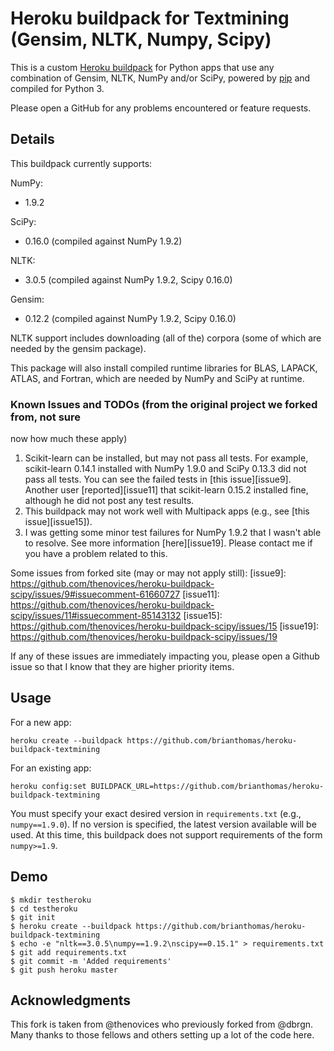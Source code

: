 Heroku buildpack for Textmining (Gensim, NLTK, Numpy, Scipy)
====================================================

This is a custom [Heroku buildpack](http://devcenter.heroku.com/articles/buildpacks)
for Python apps that use any combination of Gensim, NLTK, NumPy and/or SciPy, 
powered by [pip](http://www.pip-installer.org/) and compiled for Python 3.

Please open a GitHub for any problems encountered or feature requests.

Details
-------

This buildpack currently supports:

NumPy:
  * 1.9.2  

SciPy:
  * 0.16.0 (compiled against NumPy 1.9.2)

NLTK:
  * 3.0.5 (compiled against NumPy 1.9.2, Scipy 0.16.0)

Gensim:
  * 0.12.2 (compiled against NumPy 1.9.2, Scipy 0.16.0)

NLTK support includes downloading (all of the) corpora (some of which 
are needed by the gensim package).

This package will also install compiled runtime libraries for BLAS, LAPACK,
ATLAS, and Fortran, which are needed by NumPy and SciPy at runtime.

### Known Issues and TODOs (from the original project we forked from, not sure
now how much these apply) 

  1. Scikit-learn can be installed, but may not pass all tests. For example,
     scikit-learn 0.14.1 installed with NumPy 1.9.0 and SciPy 0.13.3 did not
     pass all tests. You can see the failed tests in [this issue][issue9].
     Another user [reported][issue11] that scikit-learn 0.15.2 installed fine, although
     he did not post any test results.
  2. This buildpack may not work well with Multipack apps (e.g., see [this
     issue][issue15]).
  3. I was getting some minor test failures for NumPy 1.9.2 that I wasn't able
     to resolve. See more information [here][issue19]. Please contact me if
     you have a problem related to this.

Some issues from forked site (may or may not apply still):
[issue9]: https://github.com/thenovices/heroku-buildpack-scipy/issues/9#issuecomment-61660727
[issue11]: https://github.com/thenovices/heroku-buildpack-scipy/issues/11#issuecomment-85143132
[issue15]: https://github.com/thenovices/heroku-buildpack-scipy/issues/15
[issue19]: https://github.com/thenovices/heroku-buildpack-scipy/issues/19

If any of these issues are immediately impacting you, please open a Github
issue so that I know that they are higher priority items.

Usage
-----
For a new app:

    heroku create --buildpack https://github.com/brianthomas/heroku-buildpack-textmining

For an existing app:

    heroku config:set BUILDPACK_URL=https://github.com/brianthomas/heroku-buildpack-textmining

You must specify your exact desired version in `requirements.txt` (e.g.,
`numpy==1.9.0`). If no version is specified, the latest version available will
be used. At this time, this buildpack does not support requirements of the
form `numpy>=1.9`.

Demo
----

    $ mkdir testheroku
    $ cd testheroku
    $ git init
    $ heroku create --buildpack https://github.com/brianthomas/heroku-buildpack-textmining
    $ echo -e "nltk==3.0.5\numpy==1.9.2\nscipy==0.15.1" > requirements.txt
    $ git add requirements.txt
    $ git commit -m 'Added requirements'
    $ git push heroku master


Acknowledgments
---------------

This fork is taken from @thenovices who previously forked from @dbrgn. Many thanks to those
fellows and others setting up a lot of the code here.

